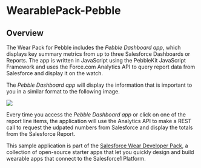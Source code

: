 WearablePack-Pebble
===================



Overview
--------

The Wear Pack for Pebble includes the *Pebble Dashboard app*, which displays key summary metrics from up to three Salesforce Dashboards or Reports. The app is written in JavaScript using the PebbleKit JavaScript Framework and uses the Force.com Analytics API to query report data from Salesforce and display it on the watch.



The *Pebble Dashboard app* will display the information that is
important to you in a similar format to the following image.

![](<../../../Desktop/Screen Shot 2014-06-01 at 3.00.45 PM.png>)

Every time you access the *Pebble Dashboard app* or click on one of the
report line items, the application will use the Analytics API to make a REST
call to request the udpated numbers from Salesforce and display the totals from
the Salesforce Report.

This sample application is part of the <a href="http://developer.salesforce.com/wear" target="_blank">Salesforce Wear Developer Pack</a>, a collection of open-source starter apps that let you quickly design and build wearable apps that connect to the Salesforce1 Platform. 


